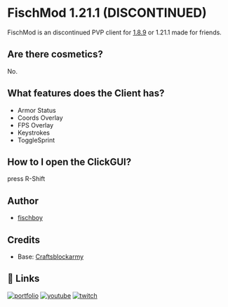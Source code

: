 # FischMod 1.21.1 (DISCONTINUED)
FischMod is an discontinued PVP client for [1.8.9](https://github.com/fischboy1337/FischMod-1.8.9) or 1.21.1 made for friends.

## Are there cosmetics?
No.

## What features does the Client has?
- Armor Status
- Coords Overlay
- FPS Overlay
- Keystrokes
- ToggleSprint

## How to I open the ClickGUI?
press R-Shift

## Author

- [fischboy](https://github.com/fischboy1337)
## Credits

- Base: [Craftsblockarmy](https://www.youtube.com/@craftscodesarmy/videos)

## 🔗 Links
[![portfolio](https://img.shields.io/badge/my_portfolio-000?style=for-the-badge&logo=ko-fi&logoColor=white)](https://fischboy.eu/)
[![youtube](https://img.shields.io/badge/youtube-0A66C2?style=for-the-badge&logo=youtube&logoColor=white)](https://www.youtube.com/@fischboy)
[![twitch](https://img.shields.io/badge/twitch-0A66C2?style=for-the-badge&logo=twitch&logoColor=white)](https://www.twitch.com/fischboy1)
